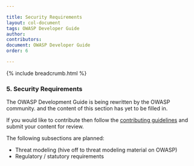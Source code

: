 ```yaml
---

title: Security Requirements
layout: col-document
tags: OWASP Developer Guide
author:
contributors:
document: OWASP Developer Guide
order: 6

---
```


{% include breadcrumb.html %}
### 5. Security Requirements

The OWASP Development Guide is being rewritten by the OWASP community.
and the content of this section has yet to be filled in.

If you would like to contribute then follow the 
[contributing guidelines](https://github.com/OWASP/www-project-developer-guide/blob/main/CONTRIBUTING.md)
and submit your content for review.

The following subsections are planned:

  * Threat modeling (hive off to threat modeling material on OWASP)
  * Regulatory / statutory requirements
